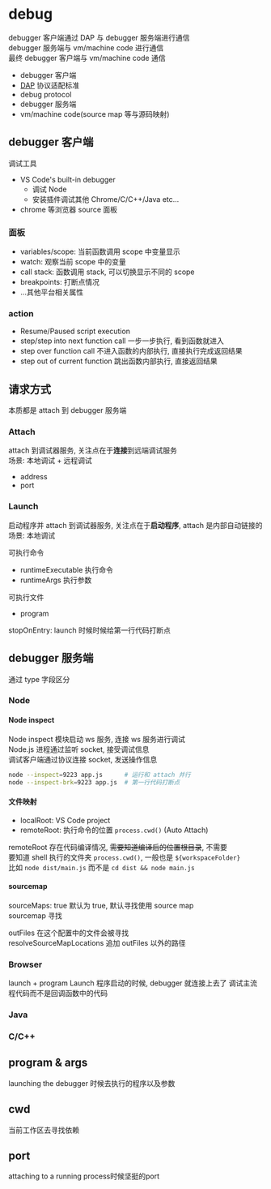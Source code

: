 # debug

debugger 客户端通过 DAP 与 debugger 服务端进行通信  
debugger 服务端与 vm/machine code 进行通信  
最终 debugger 客户端与  vm/machine code 通信

- debugger 客户端
- [DAP](https://microsoft.github.io/debug-adapter-protocol/) 协议适配标准
- debug protocol
- debugger 服务端
- vm/machine code(source map 等与源码映射)

## debugger 客户端

调试工具

- VS Code's built-in debugger
  - 调试 Node
  - 安装插件调试其他 Chrome/C/C++/Java etc...
- chrome 等浏览器 source 面板

### 面板

- variables/scope: 当前函数调用 scope 中变量显示
- watch: 观察当前 scope 中的变量
- call stack: 函数调用 stack, 可以切换显示不同的 scope
- breakpoints: 打断点情况
- ...其他平台相关属性

### action

- Resume/Paused script execution
- step/step into next function call 一步一步执行, 看到函数就进入
- step over function call 不进入函数的内部执行, 直接执行完成返回结果
- step out of current function 跳出函数内部执行, 直接返回结果

## 请求方式

本质都是 attach 到 debugger 服务端

### Attach

attach 到调试器服务, 关注点在于**连接**到远端调试服务  
场景: 本地调试 + 远程调试

- address 
- port

### Launch

启动程序并 attach 到调试器服务, 关注点在于**启动程序**, attach 是内部自动链接的  
场景: 本地调试

可执行命令

- runtimeExecutable 执行命令
- runtimeArgs 执行参数

可执行文件

- program

stopOnEntry: launch 时候时候给第一行代码打断点

## debugger 服务端

通过 type 字段区分

### Node

#### Node inspect

Node inspect 模块启动 ws 服务, 连接 ws 服务进行调试  
Node.js 进程通过监听 socket, 接受调试信息  
调试客户端通过协议连接 socket, 发送操作信息  

```sh
node --inspect=9223 app.js      # 运行和 attach 并行
node --inspect-brk=9223 app.js  # 第一行代码打断点
```

#### 文件映射

- localRoot: VS Code project 
- remoteRoot: 执行命令的位置 `process.cwd()` (Auto Attach)

remoteRoot 存在代码编译情况, ~~需要知道编译后的位置根目录~~, 不需要  
要知道 shell 执行的文件夹 `process.cwd()`,  一般也是 `${workspaceFolder}`  
比如 `node dist/main.js` 而不是 `cd dist && node main.js`

#### sourcemap

sourceMaps: true  默认为 true, 默认寻找使用 source map  
sourcemap 寻找  

outFiles 在这个配置中的文件会被寻找  
resolveSourceMapLocations 追加 outFiles 以外的路径






### Browser

launch + program
Launch 程序启动的时候, debugger 就连接上去了
调试主流程代码而不是回调函数中的代码

### Java

### C/C++










## program & args

launching the debugger 时候去执行的程序以及参数

## cwd

当前工作区去寻找依赖

## port

attaching to a running process时候坚挺的port

